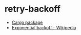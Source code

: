 # retry-backoff

* [Cargo package](https://crates.io/crates/retry-backoff)
* [Exponential backoff - Wikipedia](https://en.wikipedia.org/wiki/Exponential_backoff)
